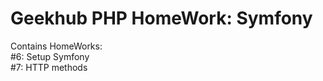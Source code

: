 Geekhub PHP HomeWork: Symfony
===================
Contains HomeWorks:  
#6: Setup Symfony  
#7: HTTP methods
